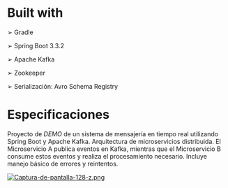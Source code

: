 # Built with
➢ Gradle

➢ Spring Boot 3.3.2 

➢ Apache Kafka 

➢ Zookeeper

➢ Serialización: Avro Schema Registry

# Especificaciones

Proyecto de *DEMO* de un sistema de mensajería en tiempo real utilizando Spring Boot y Apache Kafka. Arquitectura de microservicios distribuida. El Microservicio A publica eventos en Kafka, mientras que el Microservicio B consume estos eventos y realiza el procesamiento necesario. Incluye manejo básico de errores y reintentos.

[![Captura-de-pantalla-128-z.png](https://i.postimg.cc/t4W317RC/Captura-de-pantalla-128-z.png)](https://postimg.cc/fVWtpz06)
